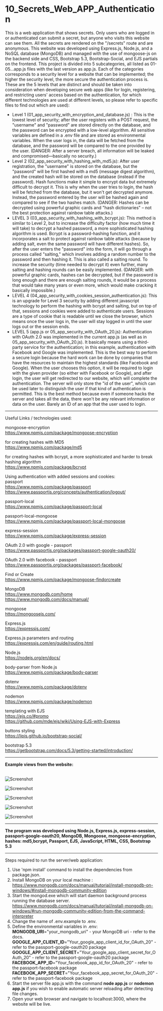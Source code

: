 # 10_Secrets_Web_APP_Authentication

This is a web application that shows secrets. Only users who are logged in or authenticated can submit a secret, but anyone who visits this website can see them. All the secrets are rendered on the "/secrets" route and are anonymous. This website was developed using Express.js, Node.js, and a NoSQL database (MongoDB) and managed with the use of mongoose-js on the backend side and CSS, Bootstrap 5.3, Bootstrap-Social, and EJS partials on the frontend. This project is divided into 5 subcategories, all listed as 01-05...app.js files with the last version as app.js. Each of the categories corresponds to a security level for a website that can be implemented; the higher the security level, the more secure the authentication process is. </br>
These are the 5 levels that are distinct and should be taken into consideration when developing secure web apps (like for login, registering, and restricting users' access based on the authentication, for which different technologies are used at different levels, so please refer to specific files to find out which are used): </br>
- Level 1 (01_app_security_with_encryption_and_database.js) : This is the lowest level of security; after the user registers with a POST request, the "username" and "password" are stored directly on the database, and the password can be encrypted with a low-level algorithm. All sensitive variables are defined in a .env file and are stored as environmental variables. When the user logs in, the data will be fetched from the database, and the password will be compared to the one provided by the user. (DANGER: After a server breach, all information will be leaked and compromised—basically no security.)</br>
- Level 2 (02_app_security_with_hashing_with_md5.js): After user registration, the "username" is stored on the database, but the "password" will be first hashed with a md5 (message digest algorithm), and the created hash will be stored on the database (instead if the password). Hash functions make it simple to encrypt data but extremely difficult to decrypt it. This is why when the user tries to login, the hash will be fetched from the database, but it won't get decrypted anymore. Instead, the password entered by the user will be hashed again and compared to see if the two hashes match. (DANGER: Hashes can be decrypted using powerful graphic cards and "hash dictionaries" – not the best protection against rainbow table attacks.)</br>
- LEVEL 3 (03_app_security_with_hashing_with_bcrypt.js): This method is similar to Level 2, but to increase the difficulty factor (how much time it will take) to decrypt a hashed password, a more sophisticated hashing algorithm is used. Bcrypt is a password-hashing function, and it incorporates a salt to protect against rainbow table attacks (because by adding salt, even the same password will have different hashes). So, after the user enters the "password" into the form, it will go through a process called "salting," which involves adding a random number to the password and then hashing it. This is also called a salting round. To increase the security (time needed to decrypt it) even further, many salting and hashing rounds can be easily implemented. (DANGER: with powerful graphic cards, hashes can be decrypted, but if the password is long enough and there are enough salting rounds, it would be a process that would take many years or even more, which would make cracking it basically impossible.)</br>
- LEVEL 4 (04_app_security_with_cookies_session_authentication.js): This is an upgrade for Level 3 security by adding different javascript technology to perform the hashing with bcrypt and salting, but on top of that, sessions and cookies were added to authenticate users. Sessions are a type of cookie that is readable until we close the browser, which means once the user logs in, the user will stay logged in until the user logs out or the session ends.</br>
- LEVEL 5 (app.js or 05_app_security_with_OAuth_20.js): Authentication with OAuth 2.0 was implemented in the current app.js (as well as in 05_app_security_with_OAuth_20.js). It basically means using a third-party service for the authentication; in this example, authentication with Facebook and Google was implemented. This is the best way to perform a secure login because the hard work can be done by companies that have the resources to maintain the highest standards (like Facebook and Google). When the user chooses this option, it will be required to login with the given provider (so either with Facebook or Google), and after login, the user will get redirected to our website, which will complete the authentication. The server will only store the "id of the user", which can be used later to distinguish the user if that kind of authentication is permitted. This is the best method because even if someone hacks the server and takes all the data, there won't be any relevant information or data on the user. Barely an ID of an app that the user used to login.</br> 


---

Useful Links / technologies used:


mongoose-encryption</br>
https://www.npmjs.com/package/mongoose-encryption</br>

for creating hashes with MD5</br>
https://www.npmjs.com/package/md5</br>

for creating hashes with bcrypt, a more sophisticated and harder to break hashing algorithm</br>
https://www.npmjs.com/package/bcrypt</br>

Using authentication with added sessions and cookies:</br>
passport</br>
https://www.npmjs.com/package/passport</br>
https://www.passportjs.org/concepts/authentication/logout/</br>
 
passport-local</br>
https://www.npmjs.com/package/passport-local</br>

passport-local-mongoose</br>
https://www.npmjs.com/package/passport-local-mongoose</br>

express-session</br>
https://www.npmjs.com/package/express-session</br>

OAuth 2.0 with google - passport</br>
https://www.passportjs.org/packages/passport-google-oauth20/</br>

OAuth 2.0 with facebook - passport</br>
https://www.passportjs.org/packages/passport-facebook/</br>

Find or Create</br>
https://www.npmjs.com/package/mongoose-findorcreate</br>

MongoDB</br>
https://www.mongodb.com/home</br>
https://www.mongodb.com/docs/manual/</br>

mongoose</br>
https://mongoosejs.com/</br>

Express.js</br>
https://expressjs.com/</br>

Express.js parameters and routing</br>
https://expressjs.com/en/guide/routing.html</br>

Node.js</br>
https://nodejs.org/en/docs/</br>

body-parser from Node.js</br>
https://www.npmjs.com/package/body-parser</br>

dotenv</br>
https://www.npmjs.com/package/dotenv</br>

nodemon</br>
https://www.npmjs.com/package/nodemon</br>

templating with EJS</br>
https://ejs.co/#promo</br>
https://github.com/mde/ejs/wiki/Using-EJS-with-Express</br>

buttons styling</br>
https://lipis.github.io/bootstrap-social/</br>

bootstrap 5.3</br>
https://getbootstrap.com/docs/5.3/getting-started/introduction/</br>


---

**Example views from the website:**</br>
</br>


![Screenshot](docs/img/01_img.png)</br>


![Screenshot](docs/img/02_img.png)</br>


![Screenshot](docs/img/03_img.png)</br>


![Screenshot](docs/img/04_img.png)</br>


![Screenshot](docs/img/05_img.png)</br>


---

**The program was developed using Node.js, Express.js, express-session, passport-google-oauth20, MongoDB, Mongoose, mongoose-encryption, hashes: md5,bcrypt, Passport, EJS, JavaScript, HTML, CSS, Bootstrap 5.3**

---


Steps required to run the server/web application:</br>
1. Use 'npm install' command to install the dependencies from package.json.</br>
2. Install MongoDB on your local machine : https://www.mongodb.com/docs/manual/tutorial/install-mongodb-on-windows/#install-mongodb-community-edition </br>
3. Start the mongod.exe which will start daemon background process running the database server.</br>
https://www.mongodb.com/docs/manual/tutorial/install-mongodb-on-windows/#run-mongodb-community-edition-from-the-command-interpreter </br>
4. Change the name of .env.example to .env.</br>
5. Define the environmental variables in .env:</br>
**MONGODB_URI**="your_mongodb_uri" - your MongoDB uri - refer to the docs.</br>
**GOOGLE_APP_CLIENT_ID**="Your_google_app_client_id_for_OAuth_20" - refer to the passport-google-oauth20 package</br>
**GOOGLE_APP_CLIENT_SECRET**="Your_google_app_client_secret_for_OAuth_20" - refer to the passport-google-oauth20 package</br>
**FACEBOOK_APP_ID**="Your_facebook_app_id_for_OAuth_20" - refer to the passport-facebook package</br>
**FACEBOOK_APP_SECRET**="Your_facebook_app_secret_for_OAuth_20" - refer to the passport-facebook package</br>
6. Start the server file app.js with the command **node app.js** or **nodemon app.js** if you wish to enable automatic server reloading after detecting file changes.</br>
7. Open your web browser and navigate to localhost:3000, where the website will be live.</br>
